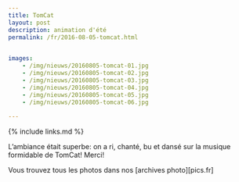 ```yaml
---
title: TomCat
layout: post
description: animation d'été
permalink: /fr/2016-08-05-tomcat.html

    
images: 
    - /img/nieuws/20160805-tomcat-01.jpg
    - /img/nieuws/20160805-tomcat-02.jpg
    - /img/nieuws/20160805-tomcat-03.jpg
    - /img/nieuws/20160805-tomcat-04.jpg
    - /img/nieuws/20160805-tomcat-05.jpg
    - /img/nieuws/20160805-tomcat-06.jpg
    
---
```


{% include links.md %}

L’ambiance était superbe: on a ri, chanté, bu et dansé sur la musique formidable de TomCat! Merci!

Vous trouvez tous les photos dans nos [archives photo][pics.fr]
